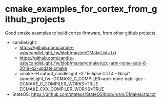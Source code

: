 # cmake_examples_for_cortex_from_github_projects
Good cmake examples to build cortex firmware, from other github projects.


  - candleLight:
      -  https://github.com/candle-usb/candleLight_fw/blob/master/CMakeLists.txt
      -  https://github.com/candle-usb/candleLight_fw/blob/master/cmake/gcc-arm-none-eabi-8-2019-q3-update.cmake  
      -  cmake -B output_candlelight -G "Eclipse CDT4 - Ninja" candleLight_fw -DCMAKE_C_COMPILER=arm-none-eabi-gcc -DCMAKE_C_COMPILER_WORKS=TRUE -DCMAKE_CXX_COMPILER_WORKS=TRUE
  - StateOS: https://github.com/stateos/StateOS/blob/main/CMakeLists.txt  
